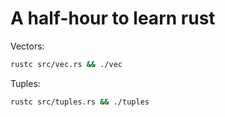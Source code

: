 # A half-hour to learn rust

Vectors:

```zsh
rustc src/vec.rs && ./vec
```

Tuples:

```zsh
rustc src/tuples.rs && ./tuples
```
